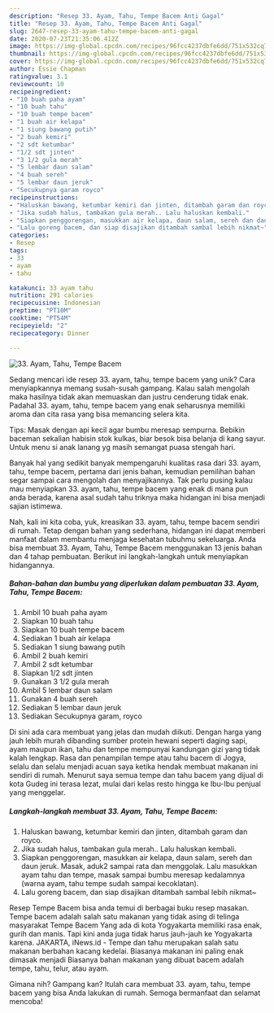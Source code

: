 ```yaml
---
description: "Resep 33. Ayam, Tahu, Tempe Bacem Anti Gagal"
title: "Resep 33. Ayam, Tahu, Tempe Bacem Anti Gagal"
slug: 2647-resep-33-ayam-tahu-tempe-bacem-anti-gagal
date: 2020-07-23T21:35:06.412Z
image: https://img-global.cpcdn.com/recipes/96fcc4237dbfe6dd/751x532cq70/33-ayam-tahu-tempe-bacem-foto-resep-utama.jpg
thumbnail: https://img-global.cpcdn.com/recipes/96fcc4237dbfe6dd/751x532cq70/33-ayam-tahu-tempe-bacem-foto-resep-utama.jpg
cover: https://img-global.cpcdn.com/recipes/96fcc4237dbfe6dd/751x532cq70/33-ayam-tahu-tempe-bacem-foto-resep-utama.jpg
author: Essie Chapman
ratingvalue: 3.1
reviewcount: 10
recipeingredient:
- "10 buah paha ayam"
- "10 buah tahu"
- "10 buah tempe bacem"
- "1 buah air kelapa"
- "1 siung bawang putih"
- "2 buah kemiri"
- "2 sdt ketumbar"
- "1/2 sdt jinten"
- "3 1/2 gula merah"
- "5 lembar daun salam"
- "4 buah sereh"
- "5 lembar daun jeruk"
- "Secukupnya garam royco"
recipeinstructions:
- "Haluskan bawang, ketumbar kemiri dan jinten, ditambah garam dan royco."
- "Jika sudah halus, tambakan gula merah.. Lalu haluskan kembali."
- "Siapkan penggorengan, masukkan air kelapa, daun salam, sereh dan daun jeruk. Masak, aduk2 sampai rata dan menggolak. Lalu masukkan ayam tahu dan tempe, masak sampai bumbu meresap kedalamnya (warna ayam, tahu tempe sudah sampai kecoklatan)."
- "Lalu goreng bacem, dan siap disajikan ditambah sambal lebih nikmat~"
categories:
- Resep
tags:
- 33
- ayam
- tahu

katakunci: 33 ayam tahu 
nutrition: 291 calories
recipecuisine: Indonesian
preptime: "PT10M"
cooktime: "PT54M"
recipeyield: "2"
recipecategory: Dinner

---
```



![33. Ayam, Tahu, Tempe Bacem](https://img-global.cpcdn.com/recipes/96fcc4237dbfe6dd/751x532cq70/33-ayam-tahu-tempe-bacem-foto-resep-utama.jpg)

Sedang mencari ide resep 33. ayam, tahu, tempe bacem yang unik? Cara menyiapkannya memang susah-susah gampang. Kalau salah mengolah maka hasilnya tidak akan memuaskan dan justru cenderung tidak enak. Padahal 33. ayam, tahu, tempe bacem yang enak seharusnya memiliki aroma dan cita rasa yang bisa memancing selera kita.

Tips: Masak dengan api kecil agar bumbu meresap sempurna. Bebikin baceman sekalian habisin stok kulkas, biar besok bisa belanja di kang sayur. Untuk menu si anak lanang yg masih semangat puasa stengah hari.

Banyak hal yang sedikit banyak mempengaruhi kualitas rasa dari 33. ayam, tahu, tempe bacem, pertama dari jenis bahan, kemudian pemilihan bahan segar sampai cara mengolah dan menyajikannya. Tak perlu pusing kalau mau menyiapkan 33. ayam, tahu, tempe bacem yang enak di mana pun anda berada, karena asal sudah tahu triknya maka hidangan ini bisa menjadi sajian istimewa.


Nah, kali ini kita coba, yuk, kreasikan 33. ayam, tahu, tempe bacem sendiri di rumah. Tetap dengan bahan yang sederhana, hidangan ini dapat memberi manfaat dalam membantu menjaga kesehatan tubuhmu sekeluarga. Anda bisa membuat 33. Ayam, Tahu, Tempe Bacem menggunakan 13 jenis bahan dan 4 tahap pembuatan. Berikut ini langkah-langkah untuk menyiapkan hidangannya.

<!--inarticleads1-->

##### Bahan-bahan dan bumbu yang diperlukan dalam pembuatan 33. Ayam, Tahu, Tempe Bacem:

1. Ambil 10 buah paha ayam
1. Siapkan 10 buah tahu
1. Siapkan 10 buah tempe bacem
1. Sediakan 1 buah air kelapa
1. Sediakan 1 siung bawang putih
1. Ambil 2 buah kemiri
1. Ambil 2 sdt ketumbar
1. Siapkan 1/2 sdt jinten
1. Gunakan 3 1/2 gula merah
1. Ambil 5 lembar daun salam
1. Gunakan 4 buah sereh
1. Sediakan 5 lembar daun jeruk
1. Sediakan Secukupnya garam, royco


Di sini ada cara membuat yang jelas dan mudah diikuti. Dengan harga yang jauh lebih murah dibanding sumber protein hewani seperti daging sapi, ayam maupun ikan, tahu dan tempe mempunyai kandungan gizi yang tidak kalah lengkap. Rasa dan penampilan tempe atau tahu bacem di Jogya, selalu dan selalu menjadi acuan saya ketika hendak membuat makanan ini sendiri di rumah. Menurut saya semua tempe dan tahu bacem yang dijual di kota Gudeg ini terasa lezat, mulai dari kelas resto hingga ke Ibu-Ibu penjual yang menggelar. 

<!--inarticleads2-->

##### Langkah-langkah membuat 33. Ayam, Tahu, Tempe Bacem:

1. Haluskan bawang, ketumbar kemiri dan jinten, ditambah garam dan royco.
1. Jika sudah halus, tambakan gula merah.. Lalu haluskan kembali.
1. Siapkan penggorengan, masukkan air kelapa, daun salam, sereh dan daun jeruk. Masak, aduk2 sampai rata dan menggolak. Lalu masukkan ayam tahu dan tempe, masak sampai bumbu meresap kedalamnya (warna ayam, tahu tempe sudah sampai kecoklatan).
1. Lalu goreng bacem, dan siap disajikan ditambah sambal lebih nikmat~


Resep Tempe Bacem bisa anda temui di berbagai buku resep masakan. Tempe bacem adalah salah satu makanan yang tidak asing di telinga masyarakat Tempe Bacem Yang ada di kota Yogyakarta memiliki rasa enak, gurih dan manis. Tapi kini anda juga tidak harus jauh-jauh ke Yogyakarta karena. JAKARTA, iNews.id - Tempe dan tahu merupakan salah satu makanan berbahan kacang kedelai. Biasanya makanan ini paling enak dimasak menjadi Biasanya bahan makanan yang dibuat bacem adalah tempe, tahu, telur, atau ayam. 

Gimana nih? Gampang kan? Itulah cara membuat 33. ayam, tahu, tempe bacem yang bisa Anda lakukan di rumah. Semoga bermanfaat dan selamat mencoba!
